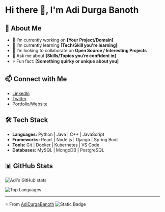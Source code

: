 # Hi there 👋, I'm Adi Durga Banoth  

## 🚀 About Me
- 🔭 I’m currently working on **[Your Project/Domain]**  
- 🌱 I’m currently learning **[Tech/Skill you're learning]**  
- 👯 I’m looking to collaborate on **Open Source / Interesting Projects**  
- 💬 Ask me about **[Skills/Topics you’re confident in]**  
- ⚡ Fun fact: **[Something quirky or unique about you]**

## 📫 Connect with Me
- [LinkedIn](https://www.linkedin.com/in/your-profile/)  
- [Twitter](https://twitter.com/your-handle)  
- [Portfolio/Website](https://yourwebsite.com)  

## 🛠️ Tech Stack
- **Languages:** Python | Java | C++ | JavaScript  
- **Frameworks:** React | Node.js | Django | Spring Boot  
- **Tools:** Git | Docker | Kubernetes | VS Code  
- **Databases:** MySQL | MongoDB | PostgreSQL  

## 📊 GitHub Stats
![Adi's GitHub stats](https://github-readme-stats.vercel.app/api?username=AdiDurgaBanoth&show_icons=true&theme=radical)  

![Top Languages](https://github-readme-stats.vercel.app/api/top-langs/?username=AdiDurgaBanoth&layout=compact&theme=radical)  

---
⭐️ From [AdiDurgaBanoth](https://github.com/AdiDurgaBanoth)
![Static Badge](https://img.shields.io/badge/Java-basic-orange?style=for-the-badge&logo=javascript&logoColor=black&logoSize=auto&labelColor=yellow)
